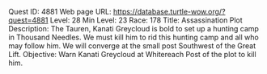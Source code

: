 Quest ID: 4881
Web page URL: https://database.turtle-wow.org/?quest=4881
Level: 28
Min Level: 23
Race: 178
Title: Assassination Plot
Description: The Tauren, Kanati Greycloud is bold to set up a hunting camp in Thousand Needles. We must kill him to rid this hunting camp and all who may follow him. We will converge at the small post Southwest of the Great Lift.
Objective: Warn Kanati Greycloud at Whitereach Post of the plot to kill him.
